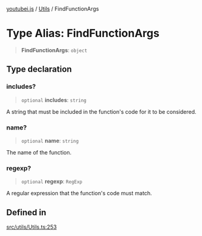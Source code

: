 [youtubei.js](../../../README.md) / [Utils](../README.md) / FindFunctionArgs

# Type Alias: FindFunctionArgs

> **FindFunctionArgs**: `object`

## Type declaration

### includes?

> `optional` **includes**: `string`

A string that must be included in the function's code for it to be considered.

### name?

> `optional` **name**: `string`

The name of the function.

### regexp?

> `optional` **regexp**: `RegExp`

A regular expression that the function's code must match.

## Defined in

[src/utils/Utils.ts:253](https://github.com/LuanRT/YouTube.js/blob/e54e499ff553dab51e6d9d1aebc090b50fec29ba/src/utils/Utils.ts#L253)
